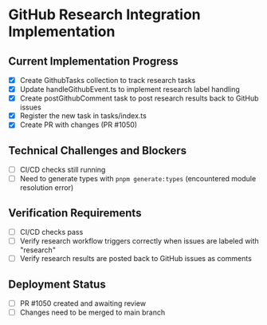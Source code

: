 # GitHub Research Integration Implementation

## Current Implementation Progress
- [x] Create GithubTasks collection to track research tasks
- [x] Update handleGithubEvent.ts to implement research label handling
- [x] Create postGithubComment task to post research results back to GitHub issues
- [x] Register the new task in tasks/index.ts
- [x] Create PR with changes (PR #1050)

## Technical Challenges and Blockers
- [ ] CI/CD checks still running
- [ ] Need to generate types with `pnpm generate:types` (encountered module resolution error)

## Verification Requirements
- [ ] CI/CD checks pass
- [ ] Verify research workflow triggers correctly when issues are labeled with "research"
- [ ] Verify research results are posted back to GitHub issues as comments

## Deployment Status
- [ ] PR #1050 created and awaiting review
- [ ] Changes need to be merged to main branch
